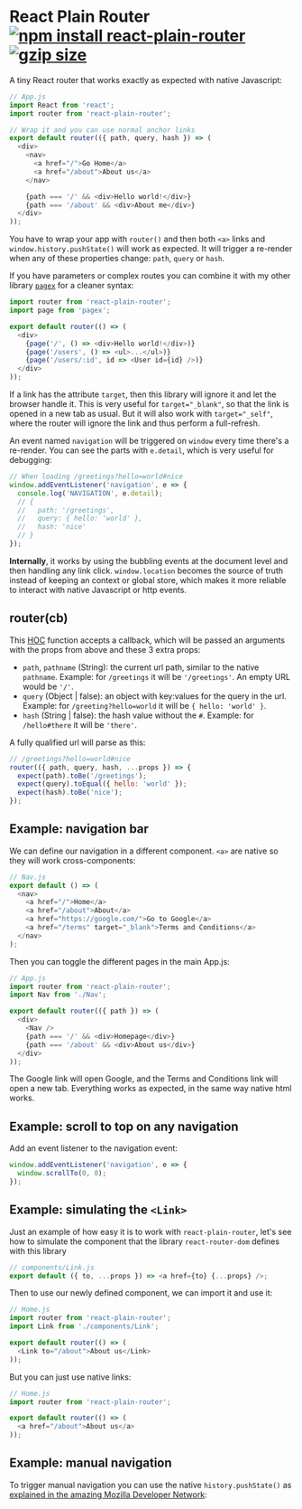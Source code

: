 # React Plain Router [![npm install react-plain-router](https://img.shields.io/badge/npm%20install-react--plain--router-blue.svg)](https://www.npmjs.com/package/react-plain-router) [![gzip size](https://img.badgesize.io/franciscop/router/master/router.min.js.svg?compression=gzip)](https://github.com/franciscop/router/blob/master/router.min.js)

A tiny React router that works exactly as expected with native Javascript:

```js
// App.js
import React from 'react';
import router from 'react-plain-router';

// Wrap it and you can use normal anchor links
export default router(({ path, query, hash }) => (
  <div>
    <nav>
      <a href="/">Go Home</a>
      <a href="/about">About us</a>
    </nav>

    {path === '/' && <div>Hello world!</div>}
    {path === '/about' && <div>About me</div>}
  </div>
));
```

You have to wrap your app with `router()` and then both `<a>` links and `window.history.pushState()` will work as expected. It will trigger a re-render when any of these properties change: `path`, `query` or `hash`.

If you have parameters or complex routes you can combine it with my other library [`pagex`](https://github.com/franciscop/pagex) for a cleaner syntax:

```js
import router from 'react-plain-router';
import page from 'pagex';

export default router(() => (
  <div>
    {page('/', () => <div>Hello world!</div>)}
    {page('/users', () => <ul>...</ul>)}
    {page('/users/:id', id => <User id={id} />)}
  </div>
));
```

If a link has the attribute `target`, then this library will ignore it and let the browser handle it. This is very useful for `target="_blank"`, so that the link is opened in a new tab as usual. But it will also work with `target="_self"`, where the router will ignore the link and thus perform a full-refresh.

An event named `navigation` will be triggered on `window` every time there's a re-render. You can see the parts with `e.detail`, which is very useful for debugging:

```js
// When loading /greetings?hello=world#nice
window.addEventListener('navigation', e => {
  console.log('NAVIGATION', e.detail);
  // {
  //   path: '/greetings',
  //   query: { hello: 'world' },
  //   hash: 'nice'
  // }
});
```

**Internally**, it works by using the bubbling events at the document level and then handling any link click. `window.location` becomes the source of truth instead of keeping an context or global store, which makes it more reliable to interact with native Javascript or http events.

## router(cb)

This [HOC](https://reactjs.org/docs/higher-order-components.html) function accepts a callback, which will be passed an arguments with the props from above and these 3 extra props:

- `path`, `pathname` (String): the current url path, similar to the native `pathname`. Example: for `/greetings` it will be `'/greetings'`. An empty URL would be `'/'`.
- `query` (Object | false): an object with key:values for the query in the url. Example: for `/greeting?hello=world` it will be `{ hello: 'world' }`.
- `hash` (String | false): the hash value without the `#`. Example: for `/hello#there` it will be `'there'`.

A fully qualified url will parse as this:

```js
// /greetings?hello=world#nice
router(({ path, query, hash, ...props }) => {
  expect(path).toBe('/greetings');
  expect(query).toEqual({ hello: 'world' });
  expect(hash).toBe('nice');
});
```




## Example: navigation bar

We can define our navigation in a different component. `<a>` are native so they will work cross-components:

```js
// Nav.js
export default () => (
  <nav>
    <a href="/">Home</a>
    <a href="/about">About</a>
    <a href="https://google.com/">Go to Google</a>
    <a href="/terms" target="_blank">Terms and Conditions</a>
  </nav>
);
```

Then you can toggle the different pages in the main App.js:

```js
// App.js
import router from 'react-plain-router';
import Nav from './Nav';

export default router(({ path }) => (
  <div>
    <Nav />
    {path === '/' && <div>Homepage</div>}
    {path === '/about' && <div>About us</div>}
  </div>
));
```

The Google link will open Google, and the Terms and Conditions link will open a new tab. Everything works as expected, in the same way native html works.


## Example: scroll to top on any navigation

Add an event listener to the navigation event:

```js
window.addEventListener('navigation', e => {
  window.scrollTo(0, 0);
});
```



## Example: simulating the `<Link>`

Just an example of how easy it is to work with `react-plain-router`, let's see how to simulate the component that the library `react-router-dom` defines with this library

```js
// components/Link.js
export default ({ to, ...props }) => <a href={to} {...props} />;
```

Then to use our newly defined component, we can import it and use it:

```js
// Home.js
import router from 'react-plain-router';
import Link from './components/Link';

export default router(() => (
  <Link to="/about">About us</Link>
));
```

But you can just use native links:

```js
// Home.js
import router from 'react-plain-router';

export default router(() => (
  <a href="/about">About us</a>
));
```


## Example: manual navigation

To trigger manual navigation you can use the native `history.pushState()` as [explained in the amazing Mozilla Developer Network](https://developer.mozilla.org/en-US/docs/Web/API/History_API):
